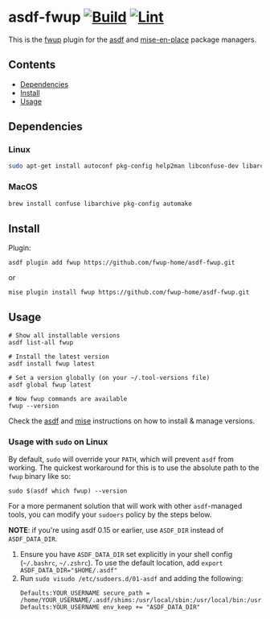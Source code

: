 # asdf-fwup [![Build](https://github.com/fwup-home/asdf-fwup/actions/workflows/build.yml/badge.svg)](https://github.com/fwup-home/asdf-fwup/actions/workflows/build.yml) [![Lint](https://github.com/fwup-home/asdf-fwup/actions/workflows/lint.yml/badge.svg)](https://github.com/fwup-home/asdf-fwup/actions/workflows/lint.yml)

This is the [fwup](https://github.com/fwup-home/fwup) plugin for the [asdf](https://asdf-vm.com) and [mise-en-place](https://mise.jdx.dev/) package managers.

</div>

## Contents

- [Dependencies](#dependencies)
- [Install](#install)
- [Usage](#usage)

## Dependencies

### Linux

```bash
sudo apt-get install autoconf pkg-config help2man libconfuse-dev libarchive-dev
```

### MacOS

```bash
brew install confuse libarchive pkg-config automake
```

## Install

Plugin:

```shell
asdf plugin add fwup https://github.com/fwup-home/asdf-fwup.git
```

or

```shell
mise plugin install fwup https://github.com/fwup-home/asdf-fwup.git
```

## Usage

```shell
# Show all installable versions
asdf list-all fwup

# Install the latest version
asdf install fwup latest

# Set a version globally (on your ~/.tool-versions file)
asdf global fwup latest

# Now fwup commands are available
fwup --version
```

Check the [asdf](https://github.com/asdf-vm/asdf) and [mise](https://mise.jdx.dev/about.html) instructions on how to install & manage versions.

### Usage with `sudo` on Linux

By default, `sudo` will override your `PATH`, which will prevent `asdf` from working. The quickest
workaround for this is to use the absolute path to the `fwup` binary like so:

```shell
sudo $(asdf which fwup) --version
```

For a more permanent solution that will work with other `asdf`-managed tools, you can modify your
`sudoers` policy by the steps below.

**NOTE**: if you're using asdf 0.15 or earlier, use `ASDF_DIR` instead of `ASDF_DATA_DIR`.

1. Ensure you have `ASDF_DATA_DIR` set explicitly in your shell config (`~/.bashrc`,
   `~/.zshrc`). To use the default location, add `export ASDF_DATA_DIR="$HOME/.asdf"`
2. Run `sudo visudo /etc/sudoers.d/01-asdf` and adding the following:
   ```
   Defaults:YOUR_USERNAME secure_path = /home/YOUR_USERNAME/.asdf/shims:/usr/local/sbin:/usr/local/bin:/usr/sbin:/usr/bin:/sbin:/bin
   Defaults:YOUR_USERNAME env_keep += "ASDF_DATA_DIR"
   ```
